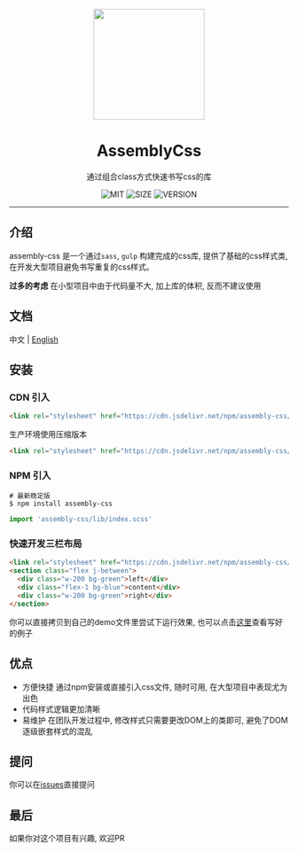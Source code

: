 <p align="center">
  <a href="https://zj1024.github.io/assembly-css/">
    <img width="200" src="https://zj1024.github.io/assembly-css/images/logo.png">
  </a>
</p>

<h1 align="center">AssemblyCss</h1>

<div align="center">

通过组合class方式快速书写css的库

![MIT](https://img.shields.io/badge/license-MIT-green) ![SIZE](https://img.shields.io/badge/size-60%20kb-blue) ![VERSION](https://img.shields.io/badge/version-1.1.1-orange)

</div>

---

## 介绍

assembly-css 是一个通过`sass`, `gulp` 构建完成的css库, 提供了基础的css样式类, 在开发大型项目避免书写重复的css样式。

**过多的考虑** 在小型项目中由于代码量不大, 加上库的体积, 反而不建议使用

## 文档

中文 | [English](https://github.com/zj1024/assembly-css/blob/master/README-en.md)

## 安装

### CDN 引入

```html
<link rel="stylesheet" href="https://cdn.jsdelivr.net/npm/assembly-css/dist/assembly-css.css">
```

生产环境使用压缩版本

```html
<link rel="stylesheet" href="https://cdn.jsdelivr.net/npm/assembly-css/dist/assembly-css.min.css">
```

### NPM 引入

```Shell
# 最新稳定版
$ npm install assembly-css
```

```js
import 'assembly-css/lib/index.scss'
```

### 快速开发三栏布局

```html
<link rel="stylesheet" href="https://cdn.jsdelivr.net/npm/assembly-css/dist/assembly-css.css">
<section class="flex j-between">
  <div class="w-200 bg-green">left</div>
  <div class="flex-1 bg-blue">content</div>
  <div class="w-200 bg-green">right</div>
</section>
```

你可以直接拷贝到自己的demo文件里尝试下运行效果, 也可以点击[这里](https://zj1024.github.io/assembly-css/)查看写好的例子

## 优点 ##

- 方便快捷 通过npm安装或直接引入css文件, 随时可用, 在大型项目中表现尤为出色
- 代码样式逻辑更加清晰
- 易维护 在团队开发过程中, 修改样式只需要更改DOM上的类即可, 避免了DOM逐级嵌套样式的混乱

## 提问

你可以在[issues](https://github.com/zj1024/assembly-css/issues)直接提问

## 最后

如果你对这个项目有兴趣, 欢迎PR